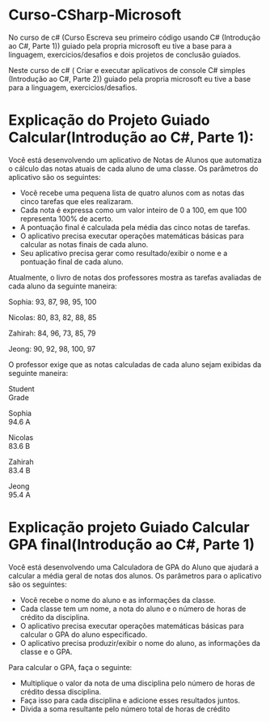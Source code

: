 # Curso-CSharp-Microsoft

No curso de c# (Curso Escreva seu primeiro código usando C# (Introdução ao C#, Parte 1)) guiado pela propria microsoft eu tive a base para a linguagem, exercicios/desafios e dois projetos de conclusão guiados.

Neste curso de c# ( Criar e executar aplicativos de console C# simples (Introdução ao C#, Parte 2)) guiado pela propria microsoft eu tive a base para a linguagem, exercicios/desafios.

# Explicação do Projeto Guiado Calcular(Introdução ao C#, Parte 1): 
Você está desenvolvendo um aplicativo de Notas de Alunos que automatiza o cálculo das notas atuais de cada aluno de uma classe. Os parâmetros do aplicativo são os seguintes:

- Você recebe uma pequena lista de quatro alunos com as notas das cinco tarefas que eles realizaram.
- Cada nota é expressa como um valor inteiro de 0 a 100, em que 100 representa 100% de acerto.
- A pontuação final é calculada pela média das cinco notas de tarefas.
- O aplicativo precisa executar operações matemáticas básicas para calcular as notas finais de cada aluno.
- Seu aplicativo precisa gerar como resultado/exibir o nome e a pontuação final de cada aluno.

Atualmente, o livro de notas dos professores mostra as tarefas avaliadas de cada aluno da seguinte maneira:

Sophia: 93, 87, 98, 95, 100

Nicolas: 80, 83, 82, 88, 85

Zahirah:   84, 96, 73, 85, 79

Jeong:  90, 92, 98, 100, 97

O professor exige que as notas calculadas de cada aluno sejam exibidas da seguinte maneira:

Student     
Grade

Sophia     
94.6  A

Nicolas     
83.6  B

Zahirah    
83.4  B

Jeong      
95.4  A


# Explicação projeto Guiado Calcular GPA final(Introdução ao C#, Parte 1)

Você está desenvolvendo uma Calculadora de GPA do Aluno que ajudará a calcular a média geral de notas dos alunos. Os parâmetros para o aplicativo são os seguintes:

- Você recebe o nome do aluno e as informações da classe.
- Cada classe tem um nome, a nota do aluno e o número de horas de crédito da disciplina.
- O aplicativo precisa executar operações matemáticas básicas para calcular o GPA do aluno especificado.
- O aplicativo precisa produzir/exibir o nome do aluno, as informações da classe e o GPA.

Para calcular o GPA, faça o seguinte:

- Multiplique o valor da nota de uma disciplina pelo número de horas de crédito dessa disciplina.
- Faça isso para cada disciplina e adicione esses resultados juntos.
- Divida a soma resultante pelo número total de horas de crédito
